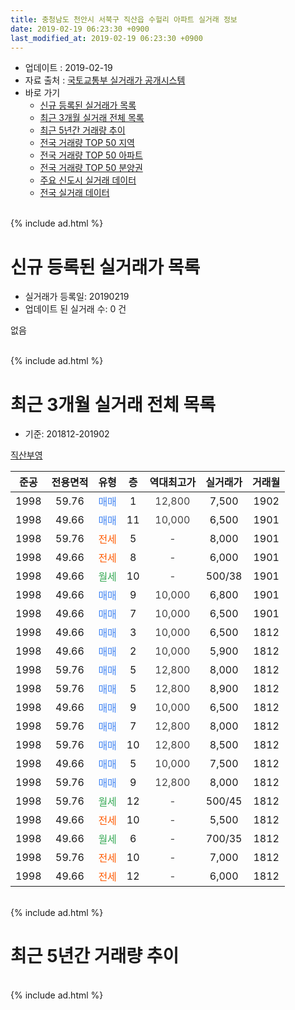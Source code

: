 ```yaml
---
title: 충청남도 천안시 서북구 직산읍 수헐리 아파트 실거래 정보
date: 2019-02-19 06:23:30 +0900
last_modified_at: 2019-02-19 06:23:30 +0900
---
```


* 업데이트 : 2019-02-19
* 자료 출처 : [국토교통부 실거래가 공개시스템](http://rt.molit.go.kr)
* 바로 가기
    * [신규 등록된 실거래가 목록](#신규-등록된-실거래가-목록)
    * [최근 3개월 실거래 전체 목록](#최근-3개월-실거래-전체-목록)
    * [최근 5년간 거래량 추이](#최근-5년간-거래량-추이)
    * [전국 거래량 TOP 50 지역](https://inasie.github.io/apt-trade-info/최근-3개월-전국에서-가장-거래가-많이-발생한-지역)
    * [전국 거래량 TOP 50 아파트](https://inasie.github.io/apt-trade-info/최근-3개월-전국에서-가장-거래가-많이-발생한-아파트)
    * [전국 거래량 TOP 50 분양권](https://inasie.github.io/apt-trade-info/최근-3개월-전국에서-가장-거래가-많이-발생한-분양권)
    * [주요 신도시 실거래 데이터](https://inasie.github.io/apt-trade-info/주요-신도시)
    * [전국 실거래 데이터](https://inasie.github.io/apt-trade-info/전국)
<br>
{% include ad.html %}
<br>

# 신규 등록된 실거래가 목록
* 실거래가 등록일: 20190219
* 업데이트 된 실거래 수: 0 건

없음

<br>
{% include ad.html %}
<br>

# 최근 3개월 실거래 전체 목록
* 기준: 201812-201902


[직산부영](https://search.naver.com/search.naver?query=%EC%B6%A9%EC%B2%AD%EB%82%A8%EB%8F%84+%EC%B2%9C%EC%95%88%EC%8B%9C+%EC%84%9C%EB%B6%81%EA%B5%AC+%EC%A7%81%EC%82%B0%EC%9D%8D+%EC%88%98%ED%97%90%EB%A6%AC+%EC%A7%81%EC%82%B0%EB%B6%80%EC%98%81)

|준공|전용면적|유형|층|역대최고가|실거래가|거래월|
|:---:|:---:|:---:|:---:|:---:|:---:|:---:|
|1998|59.76|<span style="color:#4285f3">매매</span>|1|<span style="color:#444444">12,800</span>|7,500|1902|
|1998|49.66|<span style="color:#4285f3">매매</span>|11|<span style="color:#444444">10,000</span>|6,500|1901|
|1998|59.76|<span style="color:#ff5a00">전세</span>|5|<span style="color:#444444">-</span>|8,000|1901|
|1998|49.66|<span style="color:#ff5a00">전세</span>|8|<span style="color:#444444">-</span>|6,000|1901|
|1998|49.66|<span style="color:#34a853">월세</span>|10|<span style="color:#444444">-</span>|500/38|1901|
|1998|49.66|<span style="color:#4285f3">매매</span>|9|<span style="color:#444444">10,000</span>|6,800|1901|
|1998|49.66|<span style="color:#4285f3">매매</span>|7|<span style="color:#444444">10,000</span>|6,500|1901|
|1998|49.66|<span style="color:#4285f3">매매</span>|3|<span style="color:#444444">10,000</span>|6,500|1812|
|1998|49.66|<span style="color:#4285f3">매매</span>|2|<span style="color:#444444">10,000</span>|5,900|1812|
|1998|59.76|<span style="color:#4285f3">매매</span>|5|<span style="color:#444444">12,800</span>|8,000|1812|
|1998|59.76|<span style="color:#4285f3">매매</span>|5|<span style="color:#444444">12,800</span>|8,900|1812|
|1998|49.66|<span style="color:#4285f3">매매</span>|9|<span style="color:#444444">10,000</span>|6,500|1812|
|1998|59.76|<span style="color:#4285f3">매매</span>|7|<span style="color:#444444">12,800</span>|8,000|1812|
|1998|59.76|<span style="color:#4285f3">매매</span>|10|<span style="color:#444444">12,800</span>|8,500|1812|
|1998|49.66|<span style="color:#4285f3">매매</span>|5|<span style="color:#444444">10,000</span>|7,500|1812|
|1998|59.76|<span style="color:#4285f3">매매</span>|9|<span style="color:#444444">12,800</span>|8,000|1812|
|1998|59.76|<span style="color:#34a853">월세</span>|12|<span style="color:#444444">-</span>|500/45|1812|
|1998|49.66|<span style="color:#ff5a00">전세</span>|10|<span style="color:#444444">-</span>|5,500|1812|
|1998|49.66|<span style="color:#34a853">월세</span>|6|<span style="color:#444444">-</span>|700/35|1812|
|1998|59.76|<span style="color:#ff5a00">전세</span>|10|<span style="color:#444444">-</span>|7,000|1812|
|1998|49.66|<span style="color:#ff5a00">전세</span>|12|<span style="color:#444444">-</span>|6,000|1812|


<br>
{% include ad.html %}
<br>

# 최근 5년간 거래량 추이


<div style="width:100%;">
    <canvas id="deal_progress" height="200"></canvas>
</div>

<script>
new Chart(document.getElementById("deal_progress"), {
    type: 'line',
    data: {
        labels: ['201402','201403','201404','201405','201406','201407','201408','201409','201410','201411','201412','201501','201502','201503','201504','201505','201506','201507','201508','201509','201510','201511','201512','201601','201602','201603','201604','201605','201606','201607','201608','201609','201610','201611','201612','201701','201702','201703','201704','201705','201706','201707','201708','201709','201710','201711','201712','201801','201802','201803','201804','201805','201806','201807','201808','201809','201810','201811','201812','201901','201902'],
        datasets: [{
            label: '매매',
            pointRadius: 1,
            data: [8, 8, 4, 3, 0, 8, 4, 7, 13, 4, 8, 2, 4, 13, 10, 3, 8, 3, 10, 6, 4, 3, 1, 4, 5, 2, 3, 7, 5, 6, 5, 2, 1, 4, 3, 0, 8, 6, 5, 5, 1, 1, 2, 1, 0, 2, 3, 4, 3, 2, 4, 3, 8, 5, 3, 4, 7, 3, 9, 3, 1],
            borderColor: "rgba(255, 201, 14, 1)",
            backgroundColor: "rgba(255, 201, 14, 0.5)",
            fill: false,
            lineTension: 0
        },{
            label: '전월세',
            pointRadius: 1,
            data: [9, 5, 6, 6, 5, 9, 6, 5, 5, 11, 6, 4, 0, 4, 4, 5, 3, 4, 8, 3, 5, 5, 5, 4, 6, 6, 5, 4, 5, 2, 5, 6, 9, 3, 3, 6, 5, 6, 4, 2, 4, 7, 3, 3, 1, 5, 3, 2, 6, 5, 2, 2, 4, 1, 5, 6, 5, 1, 5, 3, 0],
            borderColor: "rgba(0, 141, 185, 1)",
            backgroundColor: "rgba(0, 141, 185, 0.5)",
            fill: false,
            lineTension: 0
        }
        ]
    },
    options: {
        responsive: true,
        title: {
            display: false
        },
        tooltips: {
            mode: 'index',
            intersect: false
        },
        hover: {
            mode: 'nearest',
            intersect: true
        },
        scales: {
            xAxes: [{
                display: true,
                scaleLabel: {
                    display: true,
                    labelString: '년/월'
                }
            }],
            yAxes: [{
                display: true,
                ticks: {
                    suggestedMin: 0,
                },
                scaleLabel: {
                    display: true,
                    labelString: '실거래 수'
                }
            }]
        }
    }
});

</script>


<br>
{% include ad.html %}
<br>

